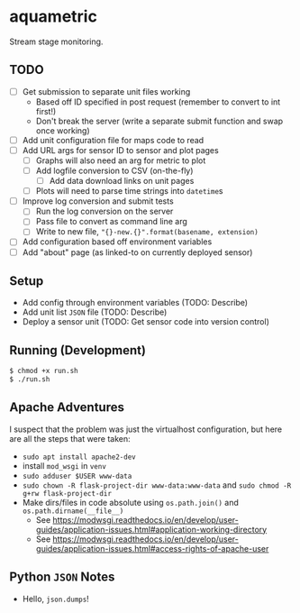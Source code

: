 # aquametric

Stream stage monitoring.

## TODO

* [ ] Get submission to separate unit files working
    * Based off ID specified in post request (remember to convert to int first!)
    * Don't break the server (write a separate submit function and swap once working)
* [ ] Add unit configuration file for maps code to read
* [ ] Add URL args for sensor ID to sensor and plot pages
    * [ ] Graphs will also need an arg for metric to plot
    * [ ] Add logfile conversion to CSV (on-the-fly)
        * [ ] Add data download links on unit pages
    * [ ] Plots will need to parse time strings into `datetime`s
* [ ] Improve log conversion and submit tests
    * [ ] Run the log conversion on the server
    * [ ] Pass file to convert as command line arg
    * [ ] Write to new file, `"{}-new.{}".format(basename, extension)`
* [ ] Add configuration based off environment variables
* [ ] Add "about" page (as linked-to on currently deployed sensor)

## Setup

* Add config through environment variables (TODO: Describe)
* Add unit list `JSON` file (TODO: Describe)
* Deploy a sensor unit (TODO: Get sensor code into version control)

## Running (Development)

```bash
$ chmod +x run.sh
$ ./run.sh
```

## Apache Adventures

I suspect that the problem was just the virtualhost configuration, but here are all the steps that were taken:

* `sudo apt install apache2-dev`
* install `mod_wsgi` in `venv`
* `sudo adduser $USER www-data`
* `sudo chown -R flask-project-dir www-data:www-data` and `sudo chmod -R g+rw flask-project-dir`
* Make dirs/files in code absolute using `os.path.join()` and `os.path.dirname(__file__)`
    * See <https://modwsgi.readthedocs.io/en/develop/user-guides/application-issues.html#application-working-directory>
    * See <https://modwsgi.readthedocs.io/en/develop/user-guides/application-issues.html#access-rights-of-apache-user>

## Python `JSON` Notes

* Hello, `json.dumps`!

